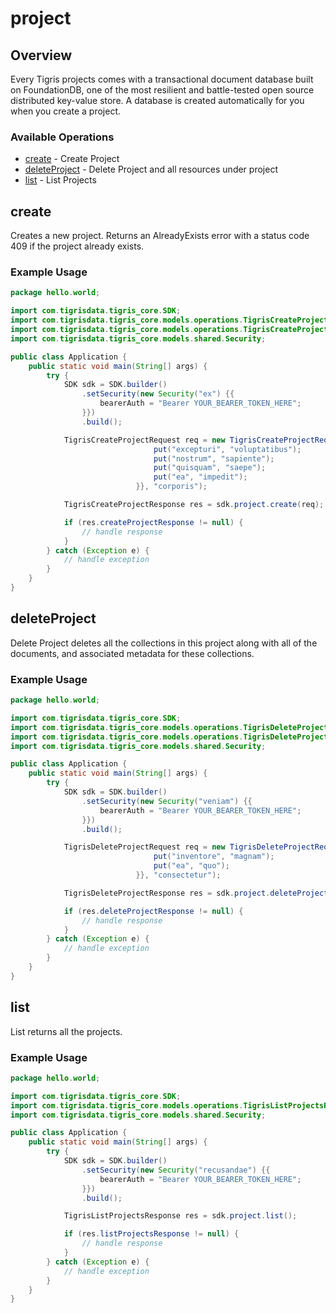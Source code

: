 # project

## Overview

Every Tigris projects comes with a transactional document database built on FoundationDB, one of the most resilient and battle-tested open source distributed key-value store. A database is created automatically for you when you create a project.

### Available Operations

* [create](#create) - Create Project
* [deleteProject](#deleteproject) - Delete Project and all resources under project
* [list](#list) - List Projects

## create

Creates a new project. Returns an AlreadyExists error with a status code 409 if the project already exists.

### Example Usage

```java
package hello.world;

import com.tigrisdata.tigris_core.SDK;
import com.tigrisdata.tigris_core.models.operations.TigrisCreateProjectRequest;
import com.tigrisdata.tigris_core.models.operations.TigrisCreateProjectResponse;
import com.tigrisdata.tigris_core.models.shared.Security;

public class Application {
    public static void main(String[] args) {
        try {
            SDK sdk = SDK.builder()
                .setSecurity(new Security("ex") {{
                    bearerAuth = "Bearer YOUR_BEARER_TOKEN_HERE";
                }})
                .build();

            TigrisCreateProjectRequest req = new TigrisCreateProjectRequest(                new java.util.HashMap<String, Object>() {{
                                put("excepturi", "voluptatibus");
                                put("nostrum", "sapiente");
                                put("quisquam", "saepe");
                                put("ea", "impedit");
                            }}, "corporis");            

            TigrisCreateProjectResponse res = sdk.project.create(req);

            if (res.createProjectResponse != null) {
                // handle response
            }
        } catch (Exception e) {
            // handle exception
        }
    }
}
```

## deleteProject

Delete Project deletes all the collections in this project along with all of the documents, and associated metadata for these collections.

### Example Usage

```java
package hello.world;

import com.tigrisdata.tigris_core.SDK;
import com.tigrisdata.tigris_core.models.operations.TigrisDeleteProjectRequest;
import com.tigrisdata.tigris_core.models.operations.TigrisDeleteProjectResponse;
import com.tigrisdata.tigris_core.models.shared.Security;

public class Application {
    public static void main(String[] args) {
        try {
            SDK sdk = SDK.builder()
                .setSecurity(new Security("veniam") {{
                    bearerAuth = "Bearer YOUR_BEARER_TOKEN_HERE";
                }})
                .build();

            TigrisDeleteProjectRequest req = new TigrisDeleteProjectRequest(                new java.util.HashMap<String, Object>() {{
                                put("inventore", "magnam");
                                put("ea", "quo");
                            }}, "consectetur");            

            TigrisDeleteProjectResponse res = sdk.project.deleteProject(req);

            if (res.deleteProjectResponse != null) {
                // handle response
            }
        } catch (Exception e) {
            // handle exception
        }
    }
}
```

## list

List returns all the projects.

### Example Usage

```java
package hello.world;

import com.tigrisdata.tigris_core.SDK;
import com.tigrisdata.tigris_core.models.operations.TigrisListProjectsResponse;
import com.tigrisdata.tigris_core.models.shared.Security;

public class Application {
    public static void main(String[] args) {
        try {
            SDK sdk = SDK.builder()
                .setSecurity(new Security("recusandae") {{
                    bearerAuth = "Bearer YOUR_BEARER_TOKEN_HERE";
                }})
                .build();

            TigrisListProjectsResponse res = sdk.project.list();

            if (res.listProjectsResponse != null) {
                // handle response
            }
        } catch (Exception e) {
            // handle exception
        }
    }
}
```
